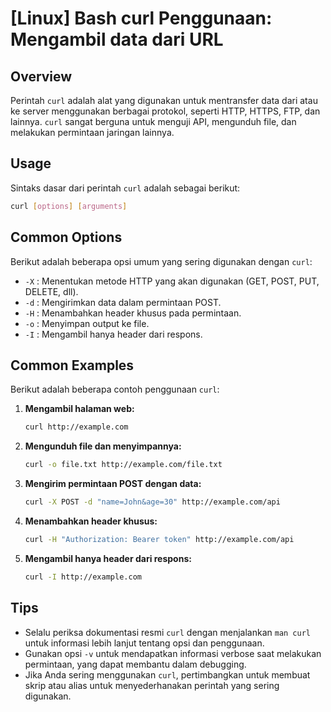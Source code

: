 # [Linux] Bash curl Penggunaan: Mengambil data dari URL

## Overview
Perintah `curl` adalah alat yang digunakan untuk mentransfer data dari atau ke server menggunakan berbagai protokol, seperti HTTP, HTTPS, FTP, dan lainnya. `curl` sangat berguna untuk menguji API, mengunduh file, dan melakukan permintaan jaringan lainnya.

## Usage
Sintaks dasar dari perintah `curl` adalah sebagai berikut:

```bash
curl [options] [arguments]
```

## Common Options
Berikut adalah beberapa opsi umum yang sering digunakan dengan `curl`:

- `-X` : Menentukan metode HTTP yang akan digunakan (GET, POST, PUT, DELETE, dll).
- `-d` : Mengirimkan data dalam permintaan POST.
- `-H` : Menambahkan header khusus pada permintaan.
- `-o` : Menyimpan output ke file.
- `-I` : Mengambil hanya header dari respons.

## Common Examples
Berikut adalah beberapa contoh penggunaan `curl`:

1. **Mengambil halaman web:**
   ```bash
   curl http://example.com
   ```

2. **Mengunduh file dan menyimpannya:**
   ```bash
   curl -o file.txt http://example.com/file.txt
   ```

3. **Mengirim permintaan POST dengan data:**
   ```bash
   curl -X POST -d "name=John&age=30" http://example.com/api
   ```

4. **Menambahkan header khusus:**
   ```bash
   curl -H "Authorization: Bearer token" http://example.com/api
   ```

5. **Mengambil hanya header dari respons:**
   ```bash
   curl -I http://example.com
   ```

## Tips
- Selalu periksa dokumentasi resmi `curl` dengan menjalankan `man curl` untuk informasi lebih lanjut tentang opsi dan penggunaan.
- Gunakan opsi `-v` untuk mendapatkan informasi verbose saat melakukan permintaan, yang dapat membantu dalam debugging.
- Jika Anda sering menggunakan `curl`, pertimbangkan untuk membuat skrip atau alias untuk menyederhanakan perintah yang sering digunakan.